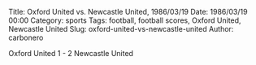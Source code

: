 Title: Oxford United vs. Newcastle United, 1986/03/19
Date: 1986/03/19 00:00
Category: sports
Tags: football, football scores, Oxford United, Newcastle United
Slug: oxford-united-vs-newcastle-united
Author: carbonero


Oxford United 1 - 2 Newcastle United
